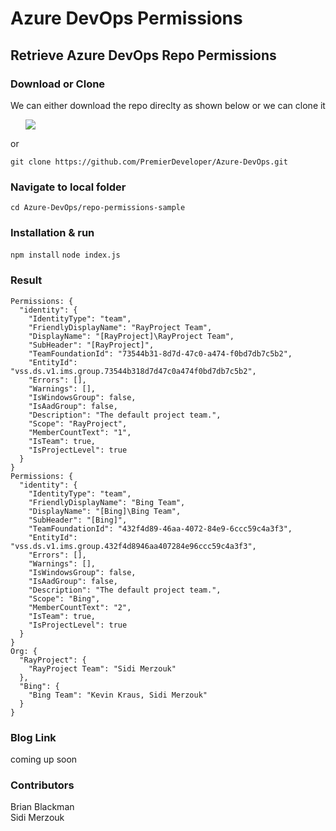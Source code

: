 # Azure DevOps Permissions

## Retrieve Azure DevOps Repo Permissions 

### Download or Clone 
We can either download the repo direclty as shown below or we can clone it
<ul>
  <img src="https://res.cloudinary.com/dcqrxsgq8/image/upload/v1551993461/github-example/download-git.jpg" />
</ul>

or

`git clone https://github.com/PremierDeveloper/Azure-DevOps.git`

### Navigate to local folder

`cd Azure-DevOps/repo-permissions-sample`

### Installation & run 

`npm install`
`node index.js`

### Result

```
Permissions: {
  "identity": {
    "IdentityType": "team",
    "FriendlyDisplayName": "RayProject Team",
    "DisplayName": "[RayProject]\RayProject Team",
    "SubHeader": "[RayProject]",
    "TeamFoundationId": "73544b31-8d7d-47c0-a474-f0bd7db7c5b2",
    "EntityId": "vss.ds.v1.ims.group.73544b318d7d47c0a474f0bd7db7c5b2",
    "Errors": [],
    "Warnings": [],
    "IsWindowsGroup": false,
    "IsAadGroup": false,
    "Description": "The default project team.",
    "Scope": "RayProject",
    "MemberCountText": "1",
    "IsTeam": true,
    "IsProjectLevel": true
  }
}
Permissions: {
  "identity": {
    "IdentityType": "team",
    "FriendlyDisplayName": "Bing Team",
    "DisplayName": "[Bing]\Bing Team",
    "SubHeader": "[Bing]",
    "TeamFoundationId": "432f4d89-46aa-4072-84e9-6ccc59c4a3f3",
    "EntityId": "vss.ds.v1.ims.group.432f4d8946aa407284e96ccc59c4a3f3",
    "Errors": [],
    "Warnings": [],
    "IsWindowsGroup": false,
    "IsAadGroup": false,
    "Description": "The default project team.",
    "Scope": "Bing",
    "MemberCountText": "2",
    "IsTeam": true,
    "IsProjectLevel": true
  }
}
Org: {
  "RayProject": {
    "RayProject Team": "Sidi Merzouk"
  },
  "Bing": {
    "Bing Team": "Kevin Kraus, Sidi Merzouk"
  }
}

```

### Blog Link

<link>coming up soon </link>

### Contributors
Brian Blackman </br>
Sidi Merzouk


